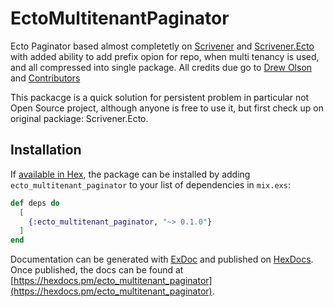 # EctoMultitenantPaginator

Ecto Paginator based almost completetly on [Scrivener](https://github.com/drewolson/scrivener) and [Scrivener.Ecto](https://github.com/drewolson/scrivener_ecto) with added ability to add prefix opion for repo, when multi tenancy is used, and all compressed into single package. All credits due go to [Drew Olson](https://github.com/drewolson) and [Contributors](https://github.com/drewolson/scrivener/graphs/contributors)

This packacge is a quick solution for persistent problem in particular not Open Source project, although anyone is free to use it, but first check up on original packiage: Scrivener.Ecto.

## Installation

If [available in Hex](https://hex.pm/docs/publish), the package can be installed
by adding `ecto_multitenant_paginator` to your list of dependencies in `mix.exs`:

```elixir
def deps do
  [
    {:ecto_multitenant_paginator, "~> 0.1.0"}
  ]
end
```

Documentation can be generated with [ExDoc](https://github.com/elixir-lang/ex_doc)
and published on [HexDocs](https://hexdocs.pm). Once published, the docs can
be found at [https://hexdocs.pm/ecto_multitenant_paginator](https://hexdocs.pm/ecto_multitenant_paginator).
